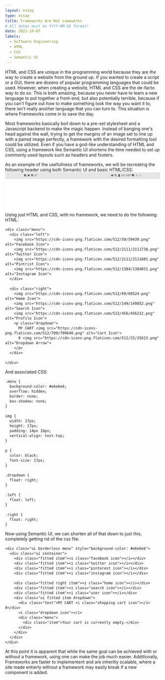 ```yaml
---
layout: essay
type: essay
title: Frameworks Are Not Lameworks
# All dates must be YYYY-MM-DD format!
date: 2021-10-07
labels:
  - Software Engineering
  - HTML
  - CSS
  - Semantic UI
---
```


  HTML and CSS are unique in the programming world because they are *the* way to create a website from the ground up. If you wanted to create a script or a GUI, there are dozens of popular programming languages that could be used. However, when creating a website, HTML and CSS are the de-facto way to do so. This is both amazing, because you never have to learn a new language to put together a front-end, but also potentially terrible, because if you can't figure out how to make something look the way you want it to, there isn't really another language that you can turn to. This situation is where Frameworks come in to save the day.
    
  Most frameworks basically boil down to a pre-set stylesheet and a Javascript backend to make the magic happen. Instead of banging one's head against the wall, trying to get the margins of an image set to line up with a paired image perfectly, a framework with the desired formatting tool could be utilized. Even if you have a god-like understanding of HTML and CSS, using a framework like Semantic UI shortens the time needed to set up commonly used layouts such as headers and footers.  
    
As an example of the usefullness of frameworks, we will be recreating the following header using both Semantic UI and basic HTML/CSS:
![header example](../images/SemanticHeader.png)
Using just HTML and CSS, with no framework, we need to do the following:
HTML:
```
<div class="menu">
  <div class="left">
    <img src="https://cdn-icons-png.flaticon.com/512/59/59439.png" alt="Facebook Icon">
    <img src="https://cdn-icons-png.flaticon.com/512/2111/2111738.png" alt="Twitter Icon">
    <img src="https://cdn-icons-png.flaticon.com/512/2111/2111601.png" alt="Pintrist Icon">
    <img src="https://cdn-icons-png.flaticon.com/512/1384/1384031.png" alt="Instagram Icon">
  </div>

  <div class="right">
    <img src="https://cdn-icons-png.flaticon.com/512/69/69524.png" alt="Home Icon">
    <img src="https://cdn-icons-png.flaticon.com/512/149/149852.png" alt="Search Icon">
    <img src="https://cdn-icons-png.flaticon.com/512/456/456212.png" alt="Profile Icon">
    <p class="dropdown">
      MY CART <img src="https://cdn-icons-png.flaticon.com/512/709/709640.png" alt="Cart Icon">
      0 <img src="https://cdn-icons-png.flaticon.com/512/25/25623.png" alt="Dropdown Arrow">
    </p>
  </div>

</div>
```
And associated CSS:
```
.menu {
  background-color: #e6e6e6;
  overflow: hidden;
  border: none;
  box-shadow: none;
}

img {
  width: 17px;
  height: 17px;
  padding: 14px 16px;
  vertical-align: text-top;
}

p {
  color: black;
  font-size: 17px;
}

.dropdown {
  float: right;
}

.left {
  float: left;
}

.right {
  float: right;
}
```

Now using Semantic UI, we can shorten all of that down to just this, completely getting rid of the css file:
```
<div class="ui borderless menu" style="background-color: #e6e6e6">
  <div class="ui container">
    <div class="fitted item"><i class="facebook icon"></i></div>
    <div class="fitted item"><i class="twitter icon"></i></div>
    <div class="fitted item"><i class="pinterest icon"></i></div>
    <div class="fitted item"><i class="instagram icon"></i></div>

    <div class="fitted right item"><i class="home icon"></i></div>
    <div class="fitted item"><i class="search icon"></i></div>
    <div class="fitted item"><i class="user icon"></i></div>
    <div class="ui fitted item dropdown">
      <div class="text">MY CART <i class="shopping cart icon"></i> 0</div>
      <i class="dropdown icon"></i>
      <div class="menu">
        <div class="item">Your cart is currently empty.</div>
      </div>
    </div>
  </div>
</div>
```

At this point it is apparent that while the same goal can be achieved with or without a framework, using one can make the job much easier. Additionally, Frameworks are faster to implementent and are inheritly scalable, where a site made entierly without a framework may easily break if a new component is added.
